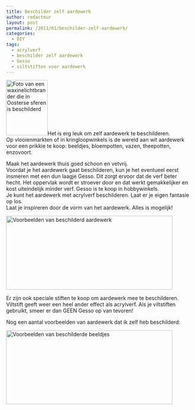 ```yaml
---
title: Beschilder zelf aardewerk
author: redacteur
layout: post
permalink: /2011/01/beschilder-zelf-aardewerk/
categories:
  - DIY
tags:
  - acrylverf
  - beschilder zelf aardewerk
  - Gesso
  - viltstiften voor aardewerk
---
```

<img class="alignleft size-thumbnail wp-image-1133" title="Waxinelichtbrander in Oosterse sferen beschilderd" src="http://www.schildertuin.nl/wordpress/wp-content/uploads/2011/01/aardewerk3-112x150.jpg" alt="Foto van een waxinelichtbrander die in Oosterse sferen is beschilderd" width="112" height="150" />Het is erg leuk om zelf aardewerk te beschilderen.  
Op vlooienmarkten of in kringloopwinkels is de wereld aan wit aardewerk voor een prikkie te koop: beeldjes, bloempotten, vazen, theepotten, enzovoort.<!--more Lees hoe je zelf aardewerk beschildert-->

  
Maak het aardewerk thuis goed schoon en vetvrij.  
Voordat je het aardewerk gaat beschilderen, kun je het eventueel eerst insmeren met een dun laagje Gesso. Dit zorgt ervoor dat de verf beter hecht. Het oppervlak wordt er stroever door en dat werkt gemakkelijker en kost uiteindelijk minder verf. Gesso is te koop in hobbywinkels.  
Je kunt het aardewerk met acrylverf beschilderen. Laat er je eigen fantasie op los.  
Laat je inspireren door de vorm van het aardewerk. Alles is mogelijk!

<img class="aligncenter size-full wp-image-1136" title="Voorbeelden van beschilderd aardewerk" src="http://www.schildertuin.nl/wordpress/wp-content/uploads/2011/01/aardewerk1a.jpg" alt="Voorbeelden van beschilderd aardewerk" width="450" height="200" />

Er zijn ook speciale stiften te koop om aardewerk mee te beschilderen. Viltstift geeft weer een heel ander effect als acrylverf. Als je viltstiften gebruikt, smeer er dan GEEN Gesso op van tevoren!

Nog een aantal voorbeelden van aardewerk dat ik zelf heb beschilderd:

<img class="aligncenter size-full wp-image-1137" title="Voorbeelden van beschilderde beeldjes" src="http://www.schildertuin.nl/wordpress/wp-content/uploads/2011/01/aardewerk1b.jpg" alt="Voorbeelden van beschilderde beeldjes" width="450" height="200" />